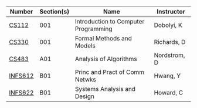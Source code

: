 | **Number** | **Section(s)** | **Name** | **Instructor** |
|------------|----------------|----------|----------------|
| [CS112](../pdf_html/Summer2011/CS112DobolyiK.html) | 001 | Introduction to Computer Programming | Dobolyi, K |
| [CS330](../pdf_html/Summer2011/CS330RichardsD.html) | 001 | Formal Methods and Models | Richards, D |
| [CS483](../pdf_html/Summer2011/CS483NordstromD.html) | A01 | Analysis of Algorithms | Nordstrom, D |
| [INFS612](../pdf_html/Summer2011/INFS612HwangY.html) | B01 | Princ and Pract of Comm Netwks | Hwang, Y |
| [INFS622](../pdf_html/Summer2011/INFS622HowardC.html) | B01 | Systems Analysis and Design | Howard, C |
